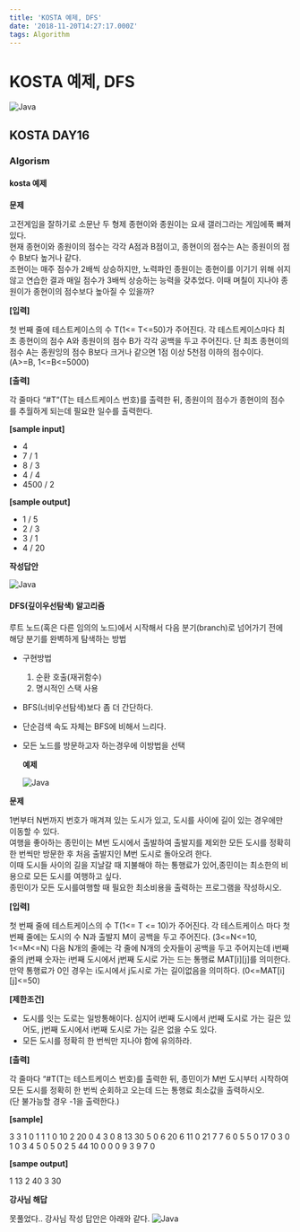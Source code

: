 ```yaml
---
title: 'KOSTA 예제, DFS'
date: '2018-11-20T14:27:17.000Z'
tags: Algorithm
---
```


# KOSTA 예제, DFS

![Java](../.gitbook/assets/algorism_logo.png)

## KOSTA DAY16

### Algorism

#### kosta 예제

**문제**

고전게임을 잘하기로 소문난 두 형제 종현이와 종원이는 요새 갤러그라는 게임에푹 빠져 있다.  
현재 종현이와 종원이의 점수는 각각 A점과 B점이고, 종현이의 점수는 A는 종원이의 점수 B보다 높거나 같다.  
조현이는 매주 점수가 2배씩 상승하지만, 노력파인 종원이는 종현이를 이기기 위해 쉬지 않고 연습한 결과 매일 점수가 3배씩 상승하는 능력을 갖추었다. 이때 며칠이 지나야 종원이가 종현이의 점수보다 높아질 수 있을까?

**\[입력\]**

첫 번째 줄에 테스트케이스의 수 T\(1&lt;= T&lt;=50\)가 주어진다. 각 테스트케이스마다 최초 종현이의 점수 A와 종원이의 점수 B가 각각 공백을 두고 주어진다. 단 최초 종현이의 점수 A는 종원잉의 점수 B보다 크거나 같으면 1점 이상 5천점 이하의 점수이다. \(A&gt;=B, 1&lt;=B&lt;=5000\)

**\[출력\]**

각 줄마다 “\#T”\(T는 테스트케이스 번호\)를 출력한 뒤, 종원이의 점수가 종현이의 점수를 추월하게 되는데 필요한 일수를 출력한다.

**\[sample input\]**

* 4
* 7 / 1
* 8 / 3
* 4 / 4
* 4500 / 2

**\[sample output\]**

* 1 / 5
* 2 / 3
* 3 / 1
* 4 / 20

**작성답안**

![Java](../.gitbook/assets/algorism01-01.png)

#### DFS\(깊이우선탐색\) 알고리즘

루트 노드\(혹은 다른 임의의 노드\)에서 시작해서 다음 분기\(branch\)로 넘어가기 전에 해당 분기를 완벽하게 탐색하는 방법

* 구현방법
  1. 순환 호출\(재귀함수\)
  2. 명시적인 스택 사용
* BFS\(너비우선탐색\)보다 좀 더 간단하다.
* 단순검색 속도 자체는 BFS에 비해서 느리다.
* 모든 노드를 방문하고자 하는경우에 이방법을 선택

  **예제**

  ![Java](../.gitbook/assets/algorism01-02.png)

**문제**

1번부터 N번까지 번호가 매겨져 있는 도시가 있고, 도시를 사이에 길이 있는 경우에만 이동할 수 있다.  
여행을 좋아하는 종민이는 M번 도시에서 출발하여 출발지를 제외한 모든 도시를 정확히 한 번씩만 방문한 후 처음 출발지인 M번 도시로 돌아오려 한다.  
이때 도시들 사이의 길을 지날갈 때 지불해야 하는 통행료가 있어,종민이는 최소한의 비용으로 모든 도시를 여행하고 싶다.  
종민이가 모든 도시를여행할 때 필요한 최소비용을 출력하는 프로그램을 작성하시오.

**\[입력\]**

첫 번째 줄에 테스트케이스의 수 T\(1&lt;= T &lt;= 10\)가 주어진다. 각 테스트케이스 마다 첫 번째 줄에는 도시의 수 N과 출발지 M이 공백을 두고 주어진다. \(3&lt;=N&lt;=10, 1&lt;=M&lt;=N\) 다음 N개의 줄에는 각 줄에 N개의 숫자들이 공백을 두고 주어지는데 i번째 줄의 j번째 숫자는 i번째 도시에서 j번째 도시로 가는 드는 통행료 MAT\[i\]\[j\]를 의미한다.  
만약 통행료가 0인 경우는 i도시에서 j도시로 가는 길이없음을 의미하다. \(0&lt;=MAT\[i\]\[j\]&lt;=50\)

**\[제한조건\]**

* 도시를 잇는 도로는 일방통해이다. 심지어 i번째 도시에서 j번째 도시로 가는 길은 있어도, j번째 도시에서 i번째 도시로 가는 길은 없을 수도 있다.
* 모든 도시를 정확히 한 번씩만 지나야 함에 유의하라.

**\[출력\]**

각 줄마다 “\#T\(T는 테스트케이스 번호\)를 출력한 뒤, 종민이가 M번 도시부터 시작하여 모든 도시를 정확히 한 번씩 순회하고 오는데 드는 통행료 최소값을 출력하시오.  
\(단 불가능할 경우 -1을 출력한다.\)

**\[sample\]**

3 3 1 0 1 1 1 0 10 2 20 0 4 3 0 8 13 30 5 0 6 20 6 11 0 21 7 7 6 0 5 5 0 17 0 3 0 1 0 3 4 5 0 5 0 2 5 44 10 0 0 0 9 3 9 7 0

**\[sampe output\]**

1 13 2 40 3 30

**강사님 해답**

못풀었다.. 강사님 작성 답안은 아래와 같다. ![Java](../.gitbook/assets/algorism01-03.png)   
  


